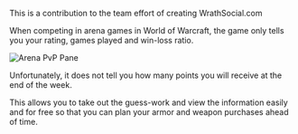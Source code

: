This is a contribution to the team effort of creating WrathSocial.com

When competing in arena games in World of Warcraft, the game only tells you your rating, games played and win-loss ratio.

![Arena PvP Pane](https://raw.githubusercontent.com/Ezekias1337/Wrath_Social_Arena_Point_Calculator/main/.images/Arena_Points_Pane.png)

Unfortunately, it does not tell you how many points you will receive at the end of the week.

This allows you to take out the guess-work and view the information easily and for free so that you can plan your armor and weapon purchases ahead of time.
